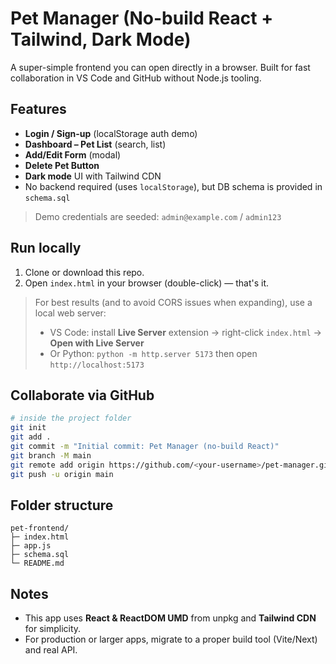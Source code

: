 # Pet Manager (No-build React + Tailwind, Dark Mode)

A super-simple frontend you can open directly in a browser. Built for fast collaboration in VS Code and GitHub without Node.js tooling.

## Features

- **Login / Sign-up** (localStorage auth demo)
- **Dashboard – Pet List** (search, list)
- **Add/Edit Form** (modal)
- **Delete Pet Button**
- **Dark mode** UI with Tailwind CDN
- No backend required (uses `localStorage`), but DB schema is provided in `schema.sql`

> Demo credentials are seeded: `admin@example.com` / `admin123`

## Run locally

1. Clone or download this repo.
2. Open `index.html` in your browser (double-click) — that's it.

> For best results (and to avoid CORS issues when expanding), use a local web server:
>
> - VS Code: install **Live Server** extension → right-click `index.html` → **Open with Live Server**
> - Or Python: `python -m http.server 5173` then open `http://localhost:5173`

## Collaborate via GitHub

```bash
# inside the project folder
git init
git add .
git commit -m "Initial commit: Pet Manager (no-build React)"
git branch -M main
git remote add origin https://github.com/<your-username>/pet-manager.git
git push -u origin main
```

## Folder structure

```
pet-frontend/
├─ index.html
├─ app.js
├─ schema.sql
└─ README.md
```

## Notes

- This app uses **React & ReactDOM UMD** from unpkg and **Tailwind CDN** for simplicity.
- For production or larger apps, migrate to a proper build tool (Vite/Next) and real API.
